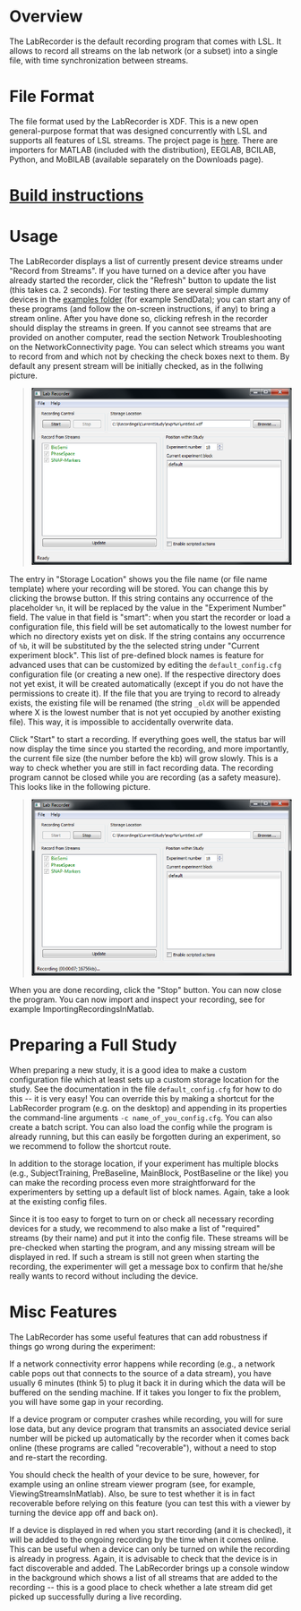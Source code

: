 # Overview

The LabRecorder is the default recording program that comes with LSL. It allows to record all streams on the lab network (or a subset) into a single file, with time synchronization between streams.

# File Format

The file format used by the LabRecorder is XDF. This is a new open general-purpose format that was designed concurrently with LSL and supports all features of LSL streams. The project page is [here](https://github.com/sccn/xdf). There are importers for MATLAB (included with the distribution), EEGLAB, BCILAB, Python, and MoBILAB (available separately on the Downloads page).

# [Build instructions](BUILD.md)

# Usage

The LabRecorder displays a list of currently present device streams under "Record from Streams". If you have turned on a device after you have already started the recorder, click the "Refresh" button to update the list (this takes ca. 2 seconds). For testing there are several simple dummy devices in the [examples folder](https://github.com/labstreaminglayer/App-Examples) (for example SendData<!--, SendStringMarkers, and SendDataSimple-->); you can start any of these programs (and follow the on-screen instructions, if any) to bring a stream online. After you have done so, clicking refresh in the recorder should display the streams in green. If you cannot see streams that are provided on another computer, read the section Network Troubleshooting on the NetworkConnectivity page. You can select which streams you want to record from and which not by checking the check boxes next to them. By default any present stream will be initially checked, as in the follwing picture.
> ![labrecorder-default.png](screenshots/labrecorder-default.png)

The entry in "Storage Location" shows you the file name (or file name template) where your recording will be stored. You can change this by clicking the browse button. If this string contains any occurrence of the placeholder `%n`, it will be replaced by the value in the "Experiment Number" field. The value in that field is "smart": when you start the recorder or load a configuration file, this field will be set automatically to the lowest number for which no directory exists yet on disk. If the string contains any occurrence of `%b`, it will be substituted by the the selected string under "Current experiment block". This list of pre-defined block names is feature for advanced uses that can be customized by editing the `default_config.cfg` configuration file (or creating a new one). If the respective directory does not yet exist, it will be created automatically (except if you do not have the permissions to create it). If the file that you are trying to record to already exists, the existing file will be renamed (the string `_oldX` will be appended where X is the lowest number that is not yet occupied by another existing file). This way, it is impossible to accidentally overwrite data.

<!--If the checkbox "Enable scripted actions" is checked, then scripted actions that are defined in your current config file will be automatically invoked when you click Start, Stop, or select a block. This check box is by normally unchecked unless you have custom-tailored a configuration to your experiment or experimentation environment.-->

Click "Start" to start a recording. If everything goes well, the status bar will now display the time since you started the recording, and more importantly, the current file size (the number before the kb) will grow slowly. This is a way to check whether you are still in fact recording data. The recording program cannot be closed while you are recording (as a safety measure). This looks like in the following picture.
> ![labrecorder-running.png](screenshots/labrecorder-running.png)

When you are done recording, click the "Stop" button. You can now close the program. You can now import and inspect your recording, see for example ImportingRecordingsInMatlab.

# Preparing a Full Study

When preparing a new study, it is a good idea to make a custom configuration file which at least sets up a custom storage location for the study. See the documentation in the file `default_config.cfg` for how to do this -- it is very easy! <!--The file `sample_config.cfg` contains a somewhat more advanced setup for reference. By default, the file `default_config.cfg` is loaded at startup.--> You can override this by making a shortcut for the LabRecorder program (e.g. on the desktop) and appending in its properties the command-line arguments `-c name_of_you_config.cfg`. You can also create a batch script. You can also load the config while the program is already running, but this can easily be forgotten during an experiment, so we recommend to follow the shortcut route.

In addition to the storage location, if your experiment has multiple blocks (e.g., SubjectTraining, PreBaseline, MainBlock, PostBaseline or the like) you can make the recording process even more straightforward for the experimenters by setting up a default list of block names. Again, take a look at the existing config files.

Since it is too easy to forget to turn on or check all necessary recording devices for a study, we recommend to also make a list of "required" streams (by their name) and put it into the config file. These streams will be pre-checked when starting the program, and any missing stream will be displayed in red. If such a stream is still not green when starting the recording, the experimenter will get a message box to confirm that he/she really wants to record without including the device.

<!--Advanced users might consider automating further steps in the recording process (for example starting the experiment script itself), which can be done by assinging scripted actions in the configuration file. The file `sample_config.cfg` contains pre-defined actions to remote-control the SNAP experimentation environment. In particular, when you click a block, the corresponding SNAP .cfg file will be loaded, and when you click start, the module will be started. Keep in mind, however, that homegrown scripted actions carry the risk of accidentally crashing the recording program, so they need to be carefully tested. One subtle consideration is that the module definitions happen in the context of the main class of the LabRecorder.-->

<!--The following picture shows the the recorder fully configured for a particular study. The BioSemi device is displayed in red because it is not yet turned on. The file naming scheme is customized, and there are four blocks pre-configured with associated scripted actions.
> ![labrecorder-study.png](labrecorder-study.png)-->

# Misc Features

The LabRecorder has some useful features that can add robustness if things go wrong during the experiment:

If a network connectivity error happens while recording (e.g., a network cable pops out that connects to the source of a data stream), you have usually 6 minutes (think 5) to plug it back it in during which the data will be buffered on the sending machine. If it takes you longer to fix the problem, you will have some gap in your recording.

If a device program or computer crashes while recording, you will for sure lose data, but any device program that transmits an associated device serial number will be picked up automatically by the recorder when it comes back online (these programs are called "recoverable"), without a need to stop and re-start the recording.

You should check the health of your device to be sure, however, for example using an online stream viewer program (see, for example, ViewingStreamsInMatlab). Also, be sure to test whether it is in fact recoverable before relying on this feature (you can test this with a viewer by turning the device app off and back on).

If a device is displayed in red when you start recording (and it is checked), it will be added to the ongoing recording by the time when it comes online. This can be useful when a device can only be turned on while the recording is already in progress. Again, it is advisable to check that the device is in fact discoverable and added. The LabRecorder brings up a console window in the background which shows a list of all streams that are added to the recording -- this is a good place to check whether a late stream did get picked up successfully during a live recording.

